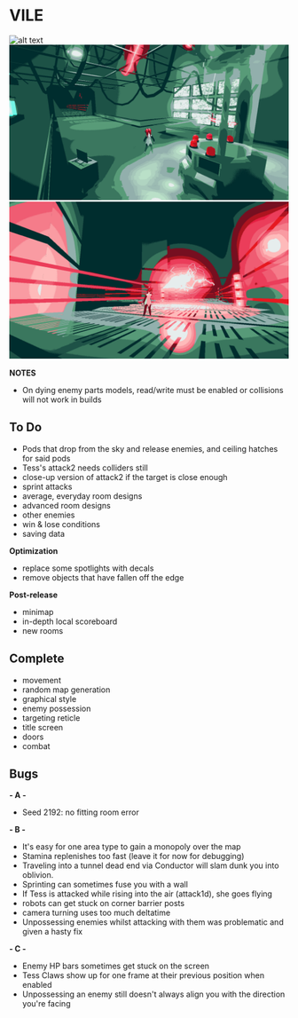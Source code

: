 # VILE
![alt text](https://github.com/zgoad1/VILE/blob/master/Images/title_screen.gif)
![alt text](https://github.com/zgoad1/VILE/blob/master/Images/room.png)
![alt text](https://github.com/zgoad1/VILE/blob/master/Images/attack.png)

**NOTES**
- On dying enemy parts models, read/write must be enabled or collisions will not work in builds

## To Do
- Pods that drop from the sky and release enemies, and ceiling hatches for said pods
- Tess's attack2 needs colliders still
- close-up version of attack2 if the target is close enough
- sprint attacks
- average, everyday room designs
- advanced room designs
- other enemies
- win & lose conditions
- saving data

**Optimization**
- replace some spotlights with decals
- remove objects that have fallen off the edge

**Post-release**
- minimap
- in-depth local scoreboard
- new rooms

## Complete
- movement
- random map generation
- graphical style
- enemy possession
- targeting reticle
- title screen
- doors
- combat

## Bugs

**- A -**
- Seed 2192: no fitting room error

**- B -**
- It's easy for one area type to gain a monopoly over the map
- Stamina replenishes too fast (leave it for now for debugging)
- Traveling into a tunnel dead end via Conductor will slam dunk you into oblivion.
- Sprinting can sometimes fuse you with a wall
- If Tess is attacked while rising into the air (attack1d), she goes flying
- robots can get stuck on corner barrier posts
- camera turning uses too much deltatime
- Unpossessing enemies whilst attacking with them was problematic and given a hasty fix

**- C -**
- Enemy HP bars sometimes get stuck on the screen
- Tess Claws show up for one frame at their previous position when enabled
- Unpossessing an enemy still doesn't always align you with the direction you're facing
